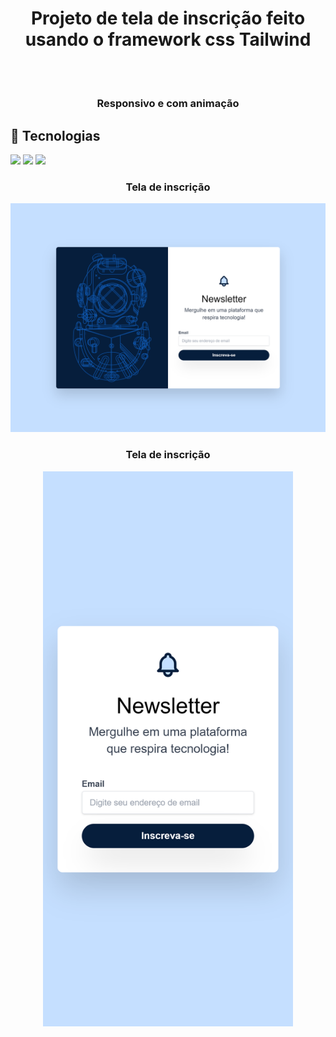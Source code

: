 # <h1 align="center">Projeto de tela de inscrição feito usando o framework css Tailwind</h1>
<br>

# <h3 align="center">Responsivo e com animação</h3>

## 🚀 Tecnologias
<div>
  <img src="https://img.shields.io/badge/HTML-239120?style=for-the-badge&logo=html5&logoColor=white">
  <img src="https://img.shields.io/badge/CSS-239120?&style=for-the-badge&logo=css3&logoColor=white">
  <img src="https://img.shields.io/badge/Tailwind_CSS-38B2AC?style=for-the-badge&logo=tailwind-css&logoColor=white">
</div>

<!-- ## Tecnologias utilizadas no projeto
* HTML
* CSS -->

<h3 align="center">Tela de inscrição</h3>
<div align="center">
  <img src="https://github.com/DeangellesES/tela_de_inscricao-Tailwind-CSS/blob/main/tela_de_inscricao.png" width="800">
</div>

<h3 align="center">Tela de inscrição</h3>
<div align="center">
  <img src="https://github.com/DeangellesES/tela_de_inscricao-Tailwind-CSS/blob/main/tela_de_inscricao-responsiva.png" width="400">
</div>
